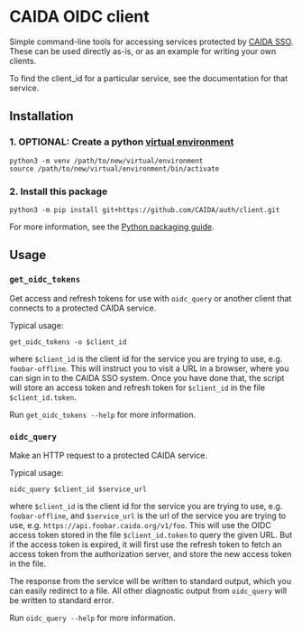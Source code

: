 # CAIDA OIDC client

Simple command-line tools for accessing services protected by
[CAIDA SSO](https://www.caida.org/about/sso).
These can be used directly as-is, or as an example for writing your own clients.

To find the client\_id for a particular service, see the documentation for that service.

## Installation

### 1. OPTIONAL: Create a python [virtual environment](https://docs.python.org/3/library/venv.html)
```
python3 -m venv /path/to/new/virtual/environment
source /path/to/new/virtual/environment/bin/activate
```

### 2. Install this package
```
python3 -m pip install git+https://github.com/CAIDA/auth/client.git
```

For more information, see the
[Python packaging guide](https://packaging.python.org/en/latest/tutorials/installing-packages/).

## Usage

### `get_oidc_tokens`
Get access and refresh tokens for use with `oidc_query` or another client
that connects to a protected CAIDA service.

Typical usage:
```
get_oidc_tokens -o $client_id
```

where `$client_id` is the client id for the service you are trying to use, e.g. `foobar-offline`.
This will instruct you to visit a URL in a browser, where you can sign in to
the CAIDA SSO system.  Once you have done that, the script will store an
access token and refresh token for `$client_id` in the file
`$client_id.token`.

Run `get_oidc_tokens --help` for more information.

### `oidc_query`
Make an HTTP request to a protected CAIDA service.

Typical usage:
```
oidc_query $client_id $service_url
```
where `$client_id` is the client id for the service you are trying to use, e.g. `foobar-offline`,
and `$service_url` is the url of the service you are trying to use, e.g. `https://api.foobar.caida.org/v1/foo`.
This will use the OIDC access token stored in the file `$client_id.token` to
query the given URL.
But if the access token is expired, it will first use the refresh token
to fetch an access token from the authorization server, and store the new
access token in the file.

The response from the service will be written to standard output, which you
can easily redirect to a file.
All other diagnostic output from `oidc_query` will be written to standard
error.

Run `oidc_query --help` for more information.
